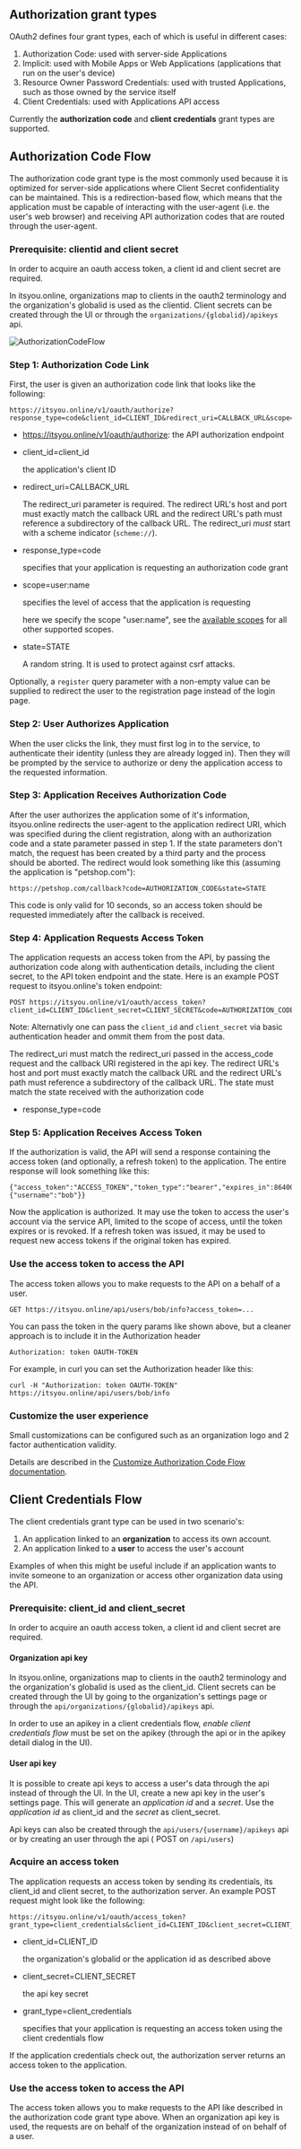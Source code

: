 ## Authorization grant types

OAuth2 defines four grant types, each of which is useful in different cases:

1. Authorization Code: used with server-side Applications
2. Implicit: used with Mobile Apps or Web Applications (applications that run on the user's device)
3. Resource Owner Password Credentials: used with trusted Applications, such as those owned by the service itself
4. Client Credentials: used with Applications API access

Currently the **authorization code** and **client credentials** grant types are supported.


## Authorization Code Flow
The authorization code grant type is the most commonly used because it is optimized for server-side applications where Client Secret confidentiality can be maintained. This is a redirection-based flow, which means that the application must be capable of interacting with the user-agent (i.e. the user's web browser) and receiving API authorization codes that are routed through the user-agent.

### Prerequisite: clientid and client secret

In order to acquire an oauth access token, a client id and client secret are required.

In itsyou.online, organizations map to clients in the oauth2 terminology and the organization's globalid is used as the clientid. Client secrets can be created through the UI or through the `organizations/{globalid}/apikeys` api.

![AuthorizationCodeFlow](https://rawgit.com/itsyouonline/identityserver/master/docs/oauth2/AuthorizationCodeFlow.svg)

### Step 1: Authorization Code Link

First, the user is given an authorization code link that looks like the following:

```
https://itsyou.online/v1/oauth/authorize?response_type=code&client_id=CLIENT_ID&redirect_uri=CALLBACK_URL&scope=user:name&state=STATE
```

* https://itsyou.online/v1/oauth/authorize: the API authorization endpoint
* client_id=client_id

    the application's client ID
* redirect_uri=CALLBACK_URL

    The redirect_uri parameter is required. The redirect URL's host and port must exactly match the callback URL and the redirect URL's path must reference a subdirectory of the callback URL.
    The redirect_uri *must* start with a scheme indicator (`scheme://`).


* response_type=code

    specifies that your application is requesting an authorization code grant
* scope=user:name

    specifies the level of access that the application is requesting

    here we specify the scope "user:name", see the [available scopes](availableScopes.md) for all other supported scopes.


* state=STATE

    A random string. It is used to protect against csrf attacks.
    
Optionally, a `register` query parameter with a non-empty value can be supplied to redirect the user to the registration page instead of the login page.

### Step 2: User Authorizes Application

When the user clicks the link, they must first log in to the service, to authenticate their identity (unless they are already logged in). Then they will be prompted by the service to authorize or deny the application access to the requested information.

### Step 3: Application Receives Authorization Code

After the user authorizes the application some of it's information, itsyou.online redirects the user-agent to the application redirect URI, which was specified during the client registration, along with an authorization code and a state parameter passed in step 1. If the state parameters don't match, the request has been created by a third party and the process should be aborted.
The redirect would look something like this (assuming the application is "petshop.com"):

```
https://petshop.com/callback?code=AUTHORIZATION_CODE&state=STATE
```
This code is only valid for 10 seconds, so an access token should be requested immediately after the callback is received.

### Step 4: Application Requests Access Token

The application requests an access token from the API, by passing the authorization code along with authentication details, including the client secret, to the API token endpoint and the state. Here is an example POST request to itsyou.online's token endpoint:

```
POST https://itsyou.online/v1/oauth/access_token?client_id=CLIENT_ID&client_secret=CLIENT_SECRET&code=AUTHORIZATION_CODE&redirect_uri=CALLBACK_URL&state=STATE
```

Note: Alternativly one can pass the `client_id` and `client_secret` via basic authentication header and ommit them from the post data.

The redirect_uri must match the redirect_uri passed in the access_code request and the callback URI registered in the api key. The redirect URL's host and port must exactly match the callback URL and the redirect URL's path must reference a subdirectory of the callback URL. The state must match the state received with the authorization code

* response_type=code

### Step 5: Application Receives Access Token

If the authorization is valid, the API will send a response containing the access token (and optionally, a refresh token) to the application. The entire response will look something like this:

```
{"access_token":"ACCESS_TOKEN","token_type":"bearer","expires_in":86400,"refresh_token":"REFRESH_TOKEN","scope":"read","info":{"username":"bob"}}
```
Now the application is authorized.
It may use the token to access the user's account via the service API, limited to the scope of access, until the token expires or is revoked.
If a refresh token was issued, it may be used to request new access tokens if the original token has expired.


### Use the access token to access the API

The access token allows you to make requests to the API on a behalf of a user.

```
GET https://itsyou.online/api/users/bob/info?access_token=...
```
You can pass the token in the query params like shown above, but a cleaner approach is to include it in the Authorization header

```
Authorization: token OAUTH-TOKEN
```
For example, in curl you can set the Authorization header like this:

```
curl -H "Authorization: token OAUTH-TOKEN" https://itsyou.online/api/users/bob/info
```

### Customize the user experience

Small customizations can be configured such as an organization logo and 2 factor authentication validity.

Details are described in the [Customize Authorization Code Flow documentation](CustomizeAuthorizationCodeFlow.md).

## Client Credentials Flow


The client credentials grant type can be used in two scenario's:
1. An application linked to an **organization** to access its own account.
2. An application linked to a **user** to access the user's account

Examples of when this might be useful include if an application wants to invite someone to an organization or access other organization data using the API.

### Prerequisite: client_id and client_secret

In order to acquire an oauth access token, a client id and client secret are required.

#### Organization api key
In itsyou.online, organizations map to clients in the oauth2 terminology and the organization's globalid is used as the client_id. Client secrets can be created through the UI by going to the organization's settings page or through the `api/organizations/{globalid}/apikeys` api.

In order to use an apikey in a client credentials flow, *enable client credentials flow* must be set on the apikey (through the api or in the apikey detail dialog in the UI).

#### User api key
It is possible to create api keys to access a user's data through the api instead of through the UI.
In the UI, create a new api key in the user's settings page. This will generate an *application id* and a *secret*. Use the *application id* as client_id and the *secret* as client_secret.

Api keys can also be created through the `api/users/{username}/apikeys` api or by creating an user through the api ( POST on `/api/users`)


### Acquire an access token

The application requests an access token by sending its credentials, its client_id and client secret, to the authorization server. An example POST request might look like the following:

```
https://itsyou.online/v1/oauth/access_token?grant_type=client_credentials&client_id=CLIENT_ID&client_secret=CLIENT_SECRET
```

* client_id=CLIENT_ID

    the organization's globalid or the application id as described above

* client_secret=CLIENT_SECRET

    the api key secret

* grant_type=client_credentials

    specifies that your application is requesting an access token using the client credentials flow



If the application credentials check out, the authorization server returns an access token to the application.


### Use the access token to access the API

The access token allows you to make requests to the API like described in the authorization code grant type above. When an organization api key is used, the requests are on behalf of the organization instead of on behalf of a user.
